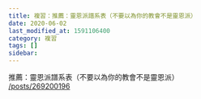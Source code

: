 ```yaml
---
title: 複習：推薦：靈恩派譜系表（不要以為你的教會不是靈恩派）
date: 2020-06-02
last_modified_at: 1591106400
category: 複習
tags: []
sidebar: 
---
```


<p>推薦：靈恩派譜系表（不要以為你的教會不是靈恩派）<br/>
<a href="/posts/269200196" target="_blank">/posts/269200196</a></p>
<p> </p>
